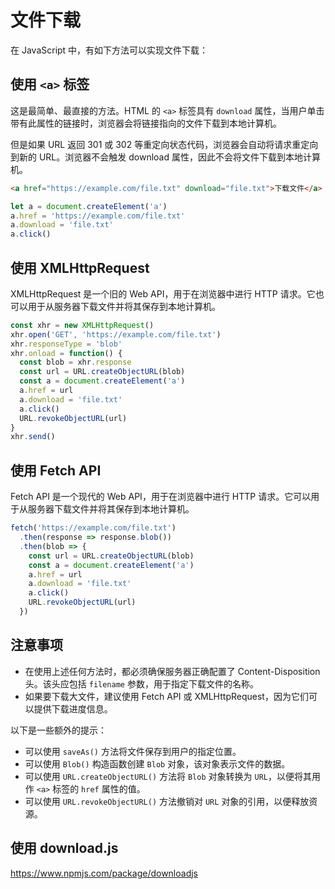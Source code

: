 # 文件下载

在 JavaScript 中，有如下方法可以实现文件下载：

## 使用 `<a>` 标签

这是最简单、最直接的方法。HTML 的 `<a>` 标签具有 `download` 属性，当用户单击带有此属性的链接时，浏览器会将链接指向的文件下载到本地计算机。

但是如果 URL 返回 301 或 302 等重定向状态代码，浏览器会自动将请求重定向到新的 URL。浏览器不会触发 download 属性，因此不会将文件下载到本地计算机。

```html
<a href="https://example.com/file.txt" download="file.txt">下载文件</a>
```

```js
let a = document.createElement('a')
a.href = 'https://example.com/file.txt'
a.download = 'file.txt'
a.click()
```

## 使用 XMLHttpRequest

XMLHttpRequest 是一个旧的 Web API，用于在浏览器中进行 HTTP 请求。它也可以用于从服务器下载文件并将其保存到本地计算机。

```js
const xhr = new XMLHttpRequest()
xhr.open('GET', 'https://example.com/file.txt')
xhr.responseType = 'blob'
xhr.onload = function() {
  const blob = xhr.response
  const url = URL.createObjectURL(blob)
  const a = document.createElement('a')
  a.href = url
  a.download = 'file.txt'
  a.click()
  URL.revokeObjectURL(url)
}
xhr.send()
```

## 使用 Fetch API

Fetch API 是一个现代的 Web API，用于在浏览器中进行 HTTP 请求。它可以用于从服务器下载文件并将其保存到本地计算机。

```js
fetch('https://example.com/file.txt')
  .then(response => response.blob())
  .then(blob => {
    const url = URL.createObjectURL(blob)
    const a = document.createElement('a')
    a.href = url
    a.download = 'file.txt'
    a.click()
    URL.revokeObjectURL(url)
  })
```

## 注意事项

- 在使用上述任何方法时，都必须确保服务器正确配置了 Content-Disposition 头。该头应包括 `filename` 参数，用于指定下载文件的名称。
- 如果要下载大文件，建议使用 Fetch API 或 XMLHttpRequest，因为它们可以提供下载进度信息。

以下是一些额外的提示：

- 可以使用 `saveAs()` 方法将文件保存到用户的指定位置。
- 可以使用 `Blob()` 构造函数创建 `Blob` 对象，该对象表示文件的数据。
- 可以使用 `URL.createObjectURL()` 方法将 `Blob` 对象转换为 `URL`，以便将其用作 `<a>` 标签的 `href` 属性的值。
- 可以使用 `URL.revokeObjectURL()` 方法撤销对 `URL` 对象的引用，以便释放资源。

## 使用 download.js

<https://www.npmjs.com/package/downloadjs>
